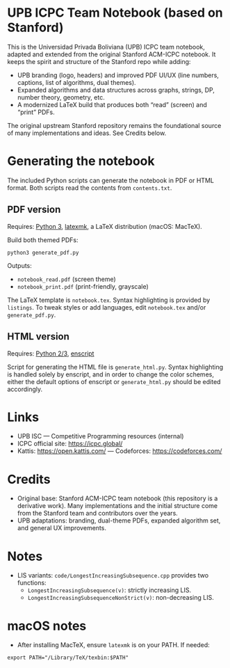 UPB ICPC Team Notebook (based on Stanford)
=========================================

This is the Universidad Privada Boliviana (UPB) ICPC team notebook, adapted and extended from the original Stanford ACM-ICPC notebook. It keeps the spirit and structure of the Stanford repo while adding:

- UPB branding (logo, headers) and improved PDF UI/UX (line numbers, captions, list of algorithms, dual themes).
- Expanded algorithms and data structures across graphs, strings, DP, number theory, geometry, etc.
- A modernized LaTeX build that produces both “read” (screen) and “print” PDFs.

The original upstream Stanford repository remains the foundational source of many implementations and ideas. See Credits below.

Generating the notebook
=======================
The included Python scripts can generate the notebook in PDF or HTML format. Both scripts read the contents from `contents.txt`.

PDF version
-----------
Requires: [Python 3](https://www.python.org/), [latexmk](https://www.ctan.org/pkg/latexmk/), a LaTeX distribution (macOS: MacTeX).

Build both themed PDFs:

```
python3 generate_pdf.py
```

Outputs:

- `notebook_read.pdf`  (screen theme)
- `notebook_print.pdf` (print-friendly, grayscale)

The LaTeX template is `notebook.tex`. Syntax highlighting is provided by `listings`. To tweak styles or add languages, edit `notebook.tex` and/or `generate_pdf.py`.

HTML version
------------
Requires: [Python 2/3](https://www.python.org/), [enscript](https://www.gnu.org/software/enscript/)

Script for generating the HTML file is `generate_html.py`.
Syntax highlighting is handled solely by enscript, and in order to change the color schemes, either the default options of enscript or `generate_html.py` should be edited accordingly.

Links
=====
* UPB ISC — Competitive Programming resources (internal)
* ICPC official site: https://icpc.global/
* Kattis: https://open.kattis.com/ — Codeforces: https://codeforces.com/

Credits
=======
- Original base: Stanford ACM-ICPC team notebook (this repository is a derivative work). Many implementations and the initial structure come from the Stanford team and contributors over the years.
- UPB adaptations: branding, dual-theme PDFs, expanded algorithm set, and general UX improvements.

Notes
=====
- LIS variants: `code/LongestIncreasingSubsequence.cpp` provides two functions:
  - `LongestIncreasingSubsequence(v)`: strictly increasing LIS.
  - `LongestIncreasingSubsequenceNonStrict(v)`: non-decreasing LIS.

macOS notes
===========
- After installing MacTeX, ensure `latexmk` is on your PATH. If needed:

```
export PATH="/Library/TeX/texbin:$PATH"
```
